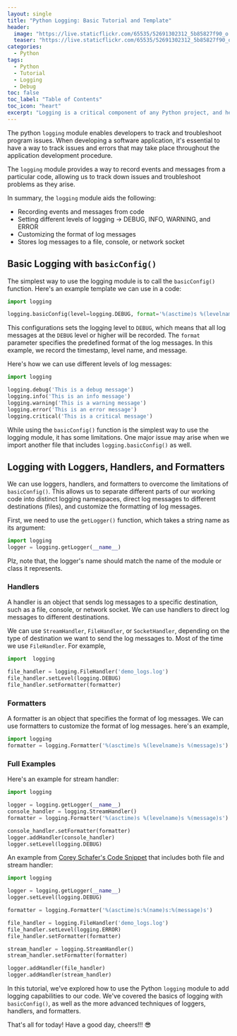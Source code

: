 ```yaml
---
layout: single
title: "Python Logging: Basic Tutorial and Template"
header:
  image: "https://live.staticflickr.com/65535/52691302312_5b85827f90_o.png"
  teaser: "https://live.staticflickr.com/65535/52691302312_5b85827f90_o.png"
categories:
  - Python
tags:
  - Python
  - Tutorial
  - Logging
  - Debug
toc: false
toc_label: "Table of Contents"
toc_icon: "heart"
excerpt: "Logging is a critical component of any Python project, and here, I write a simple tutorial and example templates to use that will help you to have a head start. With practical examples and insights, you'll learn about implementing effective logging in your Python programs or applications."
---
```



The python `logging` module enables developers to track and troubleshoot program issues. When developing a software application, it's essential to have a way to track issues and errors that may take place throughout the application development procedure. 

The `logging` module provides a way to record events and messages from a particular code, allowing us to track down issues and troubleshoot problems as they arise.

In summary, the `logging` module aids the following:

-   Recording events and messages from code
-   Setting different levels of logging $\rightarrow$ DEBUG, INFO, WARNING, and ERROR
-   Customizing the format of log messages
-   Stores log messages to a file, console, or network socket


## Basic Logging with `basicConfig()`
The simplest way to use the logging module is to call the `basicConfig()` function. Here's an example template we can use in a code:

```python
import logging

logging.basicConfig(level=logging.DEBUG, format='%(asctime)s %(levelname)s %(message)s')
```

This configurations sets the logging level to `DEBUG`, which means that all log messages at the `DEBUG` level or higher will be recorded. The `format` parameter specifies the predefined format of the log messages. In this example, we record the timestamp, level name, and message.

Here's how we can use different levels of log messages:
```python
import logging

logging.debug('This is a debug message')
logging.info('This is an info message')
logging.warning('This is a warning message')
logging.error('This is an error message')
logging.critical('This is a critical message')
```

While using the `basicConfig()` function is the simplest way to use the logging module, it has some limitations. One major issue may arise when we import another file that includes `logging.basicConfig()` as well. 

## Logging with Loggers, Handlers, and Formatters

We can use loggers, handlers, and formatters to overcome the limitations of `basicConfig()`. This allows us to separate different parts of our working code into distinct logging namespaces, direct log messages to different destinations (files), and customize the formatting of log messages.

First, we need to use the `getLogger()` function, which takes a string name as its argument:

```python
import logging
logger = logging.getLogger(__name__)
```

Plz, note that, the logger's name should match the name of the module or class it represents.

### Handlers

A handler is an object that sends log messages to a specific destination, such as a file, console, or network socket. We can use handlers to direct log messages to different destinations.

We can use `StreamHandler`, `FileHandler`, or `SocketHandler`, depending on the type of destination we want to send the log messages to. Most of the time we use `FileHandler`. For example,

```python
import  logging

file_handler = logging.FileHandler('demo_logs.log')
file_handler.setLevel(logging.DEBUG)
file_handler.setFormatter(formatter)
```

### Formatters

A formatter is an object that specifies the format of log messages. We can use formatters to customize the format of log messages. here's an example,

```python
import logging
formatter = logging.Formatter('%(asctime)s %(levelname)s %(message)s')
```

### Full Examples
Here's an example for stream handler:

```python
import logging

logger = logging.getLogger(__name__)
console_handler = logging.StreamHandler()
formatter = logging.Formatter('%(asctime)s %(levelname)s %(message)s')

console_handler.setFormatter(formatter)
logger.addHandler(console_handler)
logger.setLevel(logging.DEBUG)
```

An example from [Corey Schafer's Code Snippet](https://github.com/CoreyMSchafer/code_snippets/blob/master/Logging-Advanced/log-sample.py) that includes both file and stream handler:
```python
import logging

logger = logging.getLogger(__name__)
logger.setLevel(logging.DEBUG)

formatter = logging.Formatter('%(asctime)s:%(name)s:%(message)s')

file_handler = logging.FileHandler('demo_logs.log')
file_handler.setLevel(logging.ERROR)
file_handler.setFormatter(formatter)

stream_handler = logging.StreamHandler()
stream_handler.setFormatter(formatter)

logger.addHandler(file_handler)
logger.addHandler(stream_handler)
```

In this tutorial, we've explored how to use the Python `logging` module to add logging capabilities to our code. We've covered the basics of logging with `basicConfig()`, as well as the more advanced techniques of loggers, handlers, and formatters.

That's all for today! Have a good day, cheers!!! 😎
<!--stackedit_data:
eyJoaXN0b3J5IjpbMjA1ODQ1NjEyNCwtMTk4ODY4ODU2Ml19
-->